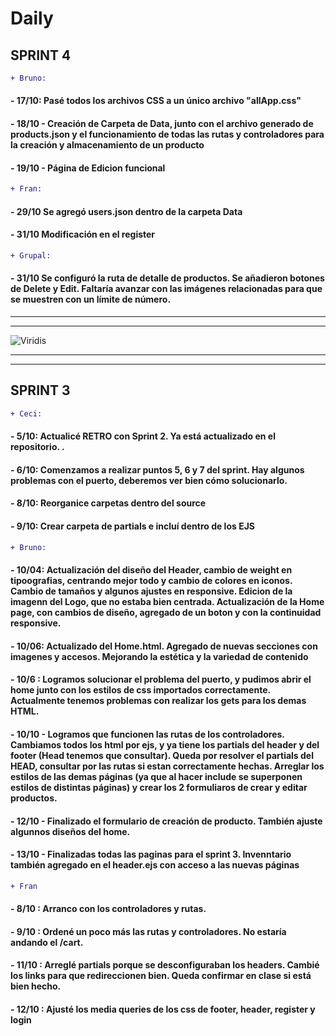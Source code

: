 # Daily 

## SPRINT 4

```diff
+ Bruno:
```
#### -  17/10: Pasé todos los archivos CSS a un único archivo "allApp.css"
#### -  18/10 - Creación de Carpeta de Data, junto con el archivo generado de products.json y el funcionamiento de todas las rutas y controladores para la creación y almacenamiento de un producto
#### -  19/10 - Página de Edicion funcional

```diff
+ Fran:
```
#### -  29/10 Se agregó users.json dentro de la carpeta Data
#### -  31/10 Modificación en el register

```diff
+ Grupal:
```
#### - 31/10 Se configuró la ruta de detalle de productos. Se añadieron botones de Delete y Edit. Faltaría avanzar con las imágenes relacionadas para que se muestren con un límite de número.

* * *
* * *
![Viridis](https://www.golfspain.com/sites/default/files/club/foto/panoramica1_2000x457_0.jpg)
* * *
* * *



## SPRINT 3

```diff
+ Ceci: 
```

#### -  5/10: Actualicé RETRO con Sprint 2. Ya está actualizado en el repositorio. . 
#### -  6/10: Comenzamos a realizar puntos 5, 6 y 7 del sprint. Hay algunos problemas con el puerto, deberemos ver bien cómo solucionarlo.
#### -  8/10: Reorganice carpetas dentro del source
#### -  9/10: Crear carpeta de partials e incluí dentro de los EJS



```diff
+ Bruno:
```

#### -  10/04: Actualización del diseño del Header, cambio de weight en tipoografias, centrando mejor todo y cambio de colores en iconos. Cambio de tamaños y algunos ajustes en responsive. Edicion de la imagenn del Logo, que no estaba bien centrada. Actualización de la Home page, con cambios de diseño, agregado de un boton y con la continuidad responsive.
#### - 10/06: Actualizado del Home.html. Agregado de nuevas secciones con imagenes y accesos. Mejorando la estética y la variedad de contenido
#### - 10/6 : Logramos solucionar el problema del puerto, y pudimos abrir el home junto con los estilos de css importados correctamente. Actualmente tenemos problemas con realizar los gets para los demas HTML.
#### - 10/10 - Logramos que funcionen las rutas de los controladores. Cambiamos todos los html por ejs, y ya tiene los partials del header y del footer (Head tenemos que consultar). Queda por resolver el partials del HEAD, consultar por las rutas si estan correctamente hechas. Arreglar los estilos de las demas páginas (ya que al hacer include se superponen estilos de distintas páginas) y crear los 2 formuliaros de crear y editar productos.
#### - 12/10 - Finalizado el formulario de creación de producto. También ajuste algunnos diseños del home.
#### - 13/10 - Finalizadas todas las paginas para el sprint 3. Invenntario también agregado en el header.ejs con acceso a las nuevas páginas



```diff
+ Fran
```
#### - 8/10 : Arranco con los controladores y rutas.
#### - 9/10 : Ordené un poco más las rutas y controladores. No estaría andando el /cart.
#### - 11/10 : Arreglé partials porque se desconfiguraban los headers. Cambié los links para que redireccionen bien. Queda confirmar en clase si está bien hecho.
#### - 12/10 : Ajusté los media queries de los css de footer, header, register y login




